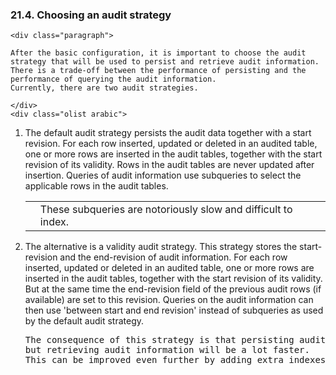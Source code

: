  ### 21.4. Choosing an audit strategy

    <div class="paragraph">

    After the basic configuration, it is important to choose the audit strategy that will be used to persist and retrieve audit information.
    There is a trade-off between the performance of persisting and the performance of querying the audit information.
    Currently, there are two audit strategies.

    </div>
    <div class="olist arabic">

1.  The default audit strategy persists the audit data together with a start revision.
    For each row inserted, updated or deleted in an audited table, one or more rows are inserted in the audit tables, together with the start revision of its validity.
    Rows in the audit tables are never updated after insertion.
    Queries of audit information use subqueries to select the applicable rows in the audit tables.
    <div class="admonitionblock important">
    <table>
    <tr>
    <td class="icon">
    </td>
    <td class="content">
    These subqueries are notoriously slow and difficult to index.
    </td>
    </tr>
    </table>
    </div>
2.  The alternative is a validity audit strategy.
    This strategy stores the start-revision and the end-revision of audit information.
    For each row inserted, updated or deleted in an audited table, one or more rows are inserted in the audit tables, together with the start revision of its validity.
    But at the same time the end-revision field of the previous audit rows (if available) are set to this revision.
    Queries on the audit information can then use 'between start and end revision' instead of subqueries as used by the default audit strategy.
    <div class="literalblock">
    <div class="content">
    <pre>The consequence of this strategy is that persisting audit information will be a bit slower because of the extra updates involved,
    but retrieving audit information will be a lot faster.
    This can be improved even further by adding extra indexes.</pre>
    </div>
    </div>
    </div>
    </div>
    <div class="sect2">
